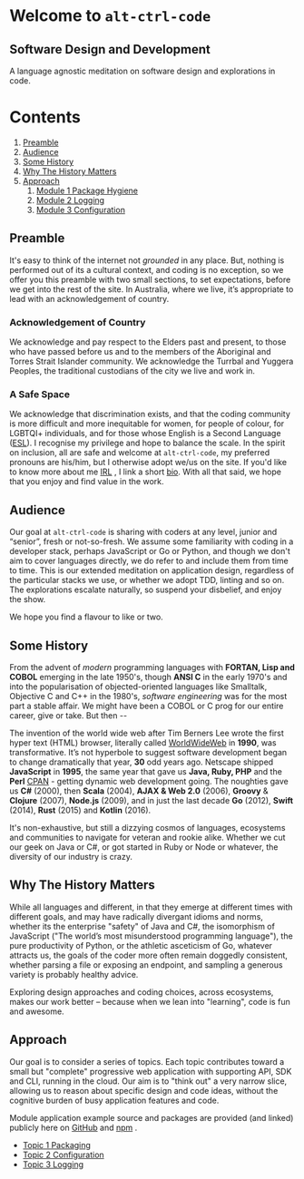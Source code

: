 <a name="welcom">Welcome to `alt-ctrl-code`</a>
=============================

<a name="dnd">Software Design and Development</a>
-----------------------------------------------------

A language agnostic meditation on software design and explorations in code.

# Contents
1. [Preamble](#preamble)
1. [Audience](#audience)
2. [Some History](#history)
3. [Why The History Matters](#javascriptmatters)
4. [Approach](#approach)
    1. [Module 1 Package Hygiene](https://github.com/craigparra/alt-package-conventions)
    1. [Module 2 Logging](./LOGGING.md)
    1. [Module 3 Configuration](./CONFIGURATION.md)

<a name="preamble">Preamble</a>
--------------------------------

It's easy to think of the internet not _grounded_ in any place. But, nothing is performed 
out of its a cultural context, and coding is no exception, so we offer you this preamble with
two small sections, to set expectations, before we get into the rest of the site. In Australia, where 
we live, it’s appropriate to lead with an acknowledgement of country.

### Acknowledgement of Country

We acknowledge and pay respect to the Elders past and present, to those
who have passed before us and to the members of the Aboriginal and Torres Strait Islander
community. We acknowledge the Turrbal and Yuggera Peoples, the traditional custodians of the city we live and
work in.

### A Safe Space

We acknowledge that discrimination exists, and that the coding community is more
difficult and more inequitable for women, for people of colour, for LGBTQI+ individuals, and for those whose English is a 
Second Language ([ESL](https://simple.wikipedia.org/wiki/English_as_a_second_language)). I recognise my privilege and hope to balance the scale. In the spirit on inclusion, all are safe and welcome at
`alt-ctrl-code`, my preferred pronouns are his/him, but I otherwise adopt we/us on the site.  If you'd like to know more about me [IRL](https://simple.wikipedia.org/wiki/Internet_slang#:~:text=Some%20existing%20acronyms%2C%20such%20as,before%20the%20internet%20became%20popular.)
, I  link a short [bio](./BIO.md).  With all that said, we hope that you enjoy and find value in the work.

<a name="audience">Audience</a>
-------------------------------
Our goal at `alt-ctrl-code` is sharing with coders at any level, junior and “senior”, fresh or not-so-fresh.   We assume some familiarity with coding in
a developer stack, perhaps JavaScript or Go or Python, and though we don't aim to cover languages directly, we do refer to and include them from
time to time.   This is our extended meditation on application design, regardless of the particular stacks we use, or whether 
we adopt TDD, linting and so on.  The explorations escalate naturally, so suspend your disbelief, and enjoy the show.  

We hope you find a flavour to like or two.


<a name="history">Some History</a>
----------------------------------------

From the advent of _modern_ programming languages with __FORTAN, Lisp and COBOL__ emerging in the late 1950's, though __ANSI C__
in the early 1970's and into the popularisation of objected-oriented languages like Smalltalk, Objective C and C++ in the 1980's, 
_software engineering_ was for the most part a stable affair.  We might have been a COBOL or C prog for our entire career, give or
take. But then -- 

The invention of the world wide web after Tim Berners Lee wrote the first hyper text (HTML) browser, literally called
[WorldWideWeb](https://en.wikipedia.org/wiki/WorldWideWeb) in __1990__, was transformative. 
It’s not hyperbole to suggest software development began to change dramatically that year, __30__ odd years ago.
Netscape shipped __JavaScript__ in __1995__, the same year that gave us __Java, Ruby, PHP__ and the __Perl__ [CPAN](https://en.wikipedia.org/wiki/CPAN) -
getting dynamic web development going.  The noughties gave us __C#__ (2000), then __Scala__ (2004), __AJAX & Web 2.0__ (2006),
__Groovy__ & __Clojure__ (2007), __Node.js__ (2009), and in just the last decade __Go__ (2012), __Swift__ (2014), __Rust__ (2015) and __Kotlin__ (2016).

It's non-exhaustive, but still a dizzying cosmos of languages, ecosystems and communities to navigate for veteran and rookie alike.   Whether we cut our geek 
on Java or C#, or got started in Ruby or Node or whatever, the diversity of our industry is crazy.


<a name="javascriptmatters">Why The History Matters</a>
----------------------------------------

While all languages and different, in that they emerge at different times with different goals, and may have radically 
divergant idioms and norms, whether its the enterprise "safety" of Java and C#, the isomorphism of JavaScript ("The world’s most misunderstood programming language"), the pure
productivity of Python, or the athletic asceticism of Go,  whatever attracts us, the goals of the coder more often remain doggedly consistent, whether parsing a file or 
exposing an endpoint, and sampling a generous variety is probably healthy advice.


Exploring design approaches and coding choices, across ecosystems, makes our work better &ndash; because when we lean into "learning", code is fun and awesome.

<a name="approach">Approach</a>
-------------------------------
Our goal is to consider a series of topics. Each topic contributes toward a small but "complete" progressive web 
application with supporting API, SDK and CLI, running in the cloud. Our aim is to "think out" a very narrow slice, 
allowing us to reason about specific design and code ideas, without the cognitive burden of busy application 
features and code.

Module application example source and packages are provided (and linked) publicly here on [GitHub](https://github.com/) and
[npm](https://www.npmjs.com/) .

- [Topic 1 Packaging](https://github.com/craigparra/alt-package-conventions#readme)
- [Topic 2 Configuration](./CONFIGURATION.md)
- [Topic 3 Logging](./LOGGING.md)

